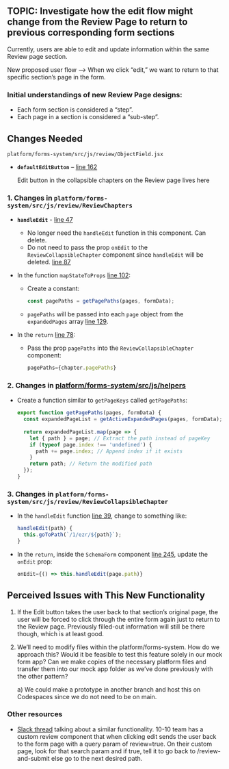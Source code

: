 ## TOPIC: Investigate how the edit flow might change from the Review Page to return to previous corresponding form sections

Currently, users are able to edit and update information within the same Review page section.

New proposed user flow --> When we click “edit,” we want to return to that specific section’s page in the form.

### Initial understandings of new Review Page designs:
- Each form section is considered a “step”.
- Each page in a section is considered a “sub-step”.

## Changes Needed

`platform/forms-system/src/js/review/ObjectField.jsx`
- **`defaultEditButton`** – [line 162](https://github.com/department-of-veterans-affairs/vets-website/blob/main/src/platform/forms-system/src/js/review/ObjectField.jsx#L162)

  Edit button in the collapsible chapters on the Review page lives here

### 1. Changes in `platform/forms-system/src/js/review/ReviewChapters`
- **`handleEdit`** - [line 47](https://github.com/department-of-veterans-affairs/vets-website/blob/main/src/platform/forms-system/src/js/review/ReviewChapters.jsx#L47-L53)
  - No longer need the `handleEdit` function in this component. Can delete.
  - Do not need to pass the prop `onEdit` to the `ReviewCollapsibleChapter` component since `handleEdit` will be deleted. [line 87](https://github.com/department-of-veterans-affairs/vets-website/blob/main/src/platform/forms-system/src/js/review/ReviewChapters.jsx#L87)

- In the function `mapStateToProps` [line 102](https://github.com/department-of-veterans-affairs/vets-website/blob/main/src/platform/forms-system/src/js/review/ReviewChapters.jsx#L102):
  - Create a constant: 
    ```javascript
    const pagePaths = getPagePaths(pages, formData);
    ```
  - `pagePaths` will be passed into each `page` object from the `expandedPages` array [line 129](https://github.com/department-of-veterans-affairs/vets-website/blob/main/src/platform/forms-system/src/js/review/ReviewChapters.jsx#L129-L140).

- In the `return` [line 78](https://github.com/department-of-veterans-affairs/vets-website/blob/main/src/platform/forms-system/src/js/review/ReviewChapters.jsx#L78-L96):
  - Pass the prop `pagePaths` into the `ReviewCollapsibleChapter` component: 
    ```javascript
    pagePaths={chapter.pagePaths}
    ```


### 2. Changes in [platform/forms-system/src/js/helpers](https://github.com/department-of-veterans-affairs/vets-website/blob/main/src/platform/forms-system/src/js/helpers.js)
- Create a function similar to `getPageKeys` called `getPagePaths`:
  ```javascript
  export function getPagePaths(pages, formData) {
    const expandedPageList = getActiveExpandedPages(pages, formData);
    
    return expandedPageList.map(page => {
      let { path } = page; // Extract the path instead of pageKey
      if (typeof page.index !== 'undefined') {
        path += page.index; // Append index if it exists
      }
      return path; // Return the modified path
    });
  }

### 3. Changes in `platform/forms-system/src/js/review/ReviewCollapsibleChapter`
- In the `handleEdit` function [line 39](https://github.com/department-of-veterans-affairs/vets-website/blob/main/src/platform/forms-system/src/js/review/ReviewCollapsibleChapter.jsx#L39), change to something like:
  ```javascript
  handleEdit(path) {
    this.goToPath(`/1/ezr/${path}`);
  }

- In the `return`, inside the `SchemaForm` component [line 245](https://github.com/department-of-veterans-affairs/vets-website/blob/main/src/platform/forms-system/src/js/review/ReviewCollapsibleChapter.jsx#L245), update the `onEdit` prop:
   ```javascript
   onEdit={() => this.handleEdit(page.path)}


## Perceived Issues with This New Functionality

1) If the Edit button takes the user back to that section’s original page, the user will be forced to click through the entire form again just to return to the Review page. Previously filled-out information will still be there though, which is at least good.
2) We’ll need to modify files within the platform/forms-system. How do we approach this? Would it be feasible to test this feature solely in our mock form app? Can we make copies of the necessary platform files and transfer them into our mock app folder as we’ve done previously with the other pattern?
   
    a) We could make a prototype in another branch and host this on Codespaces since we do not need to be on main.

### Other resources
- [Slack thread](https://dsva.slack.com/archives/C5HP4GN3F/p1727724185315819) talking about a similar functionality. 10-10 team has a custom review component that when clicking edit sends the user back to the form page with a query param of review=true.
On their custom page, look for that search param and if true, tell it to go back to /review-and-submit else go to the next desired path.
